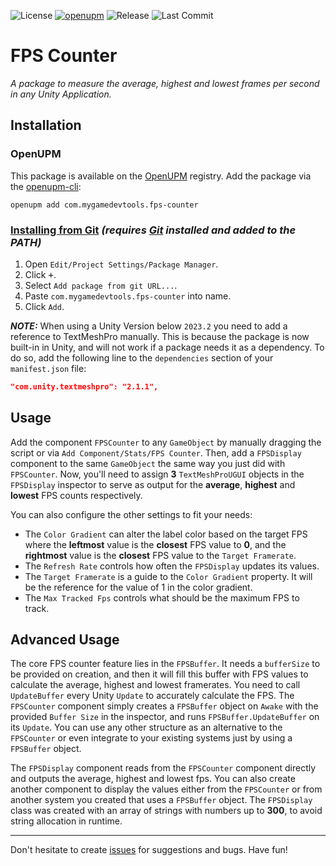![License](https://img.shields.io/github/license/mygamedevtools/fps-counter)
[![openupm](https://img.shields.io/npm/v/com.mygamedevtools.fps-counter?label=openupm&registry_uri=https://package.openupm.com)](https://openupm.com/packages/com.mygamedevtools.fps-counter/)
![Release](https://img.shields.io/github/v/release/mygamedevtools/fps-counter?sort=semver)
![Last Commit](https://img.shields.io/github/last-commit/mygamedevtools/fps-counter)

FPS Counter
===

_A package to measure the average, highest and lowest frames per second in any Unity Application._

Installation
---

### OpenUPM

This package is available on the [OpenUPM](https://openupm.com/packages/com.mygamedevtools.fps-counter) registry. Add the package via the [openupm-cli](https://github.com/openupm/openupm-cli):

```
openupm add com.mygamedevtools.fps-counter
```

### [Installing from Git](https://docs.unity3d.com/Manual/upm-ui-giturl.html) _(requires [Git](https://git-scm.com/) installed and added to the PATH)_

1. Open `Edit/Project Settings/Package Manager`.
2. Click <kbd>+</kbd>.
3. Select `Add package from git URL...`.
4. Paste `com.mygamedevtools.fps-counter` into name.
5. Click `Add`.

**_NOTE:_** When using a Unity Version below `2023.2` you need to add a reference to TextMeshPro manually. This is because the package is now built-in in Unity, and will not work if a package needs it as a dependency. To do so, add the following line to the `dependencies` section of your `manifest.json` file:

```json
"com.unity.textmeshpro": "2.1.1",
```


Usage
---

Add the component `FPSCounter` to any `GameObject` by manually dragging the script or via `Add Component/Stats/FPS Counter`. 
Then, add a `FPSDisplay` component to the same `GameObject` the same way you just did with `FPSCounter`.
Now, you'll need to assign **3** `TextMeshProUGUI` objects in the `FPSDisplay` inspector to serve as output for the **average**, **highest** and **lowest** FPS counts respectively.

You can also configure the other settings to fit your needs:
- The `Color Gradient` can alter the label color based on the target FPS where the **leftmost** value is the **closest** FPS value to **0**, 
and the **rightmost** value is the **closest** FPS value to the `Target Framerate`.
- The `Refresh Rate` controls how often the `FPSDisplay` updates its values.
- The `Target Framerate` is a guide to the `Color Gradient` property. It will be the reference for the value of 1 in the color gradient.
- The `Max Tracked Fps` controls what should be the maximum FPS to track.

Advanced Usage
---

The core FPS counter feature lies in the `FPSBuffer`. 
It needs a `bufferSize` to be provided on creation, and then it will fill this buffer with FPS values to calculate the average, highest and lowest framerates.
You need to call `UpdateBuffer` every Unity `Update` to accurately calculate the FPS.
The `FPSCounter` component simply creates a `FPSBuffer` object on `Awake` with the provided `Buffer Size` in the inspector, 
and runs `FPSBuffer.UpdateBuffer` on its `Update`. 
You can use any other structure as an alternative to the `FPSCounter` or even integrate to your existing systems just by using a `FPSBuffer` object.

The `FPSDisplay` component reads from the `FPSCounter` component directly and outputs the average, highest and lowest fps.
You can also create another component to display the values either from the `FPSCounter` or from another system you created that uses a `FPSBuffer` object.
The `FPSDisplay` class was created with an array of strings with numbers up to **300**, to avoid string allocation in runtime.

---

Don't hesitate to create [issues](https://github.com/mygamedevtools/fps-counter/issues) for suggestions and bugs. Have fun!
